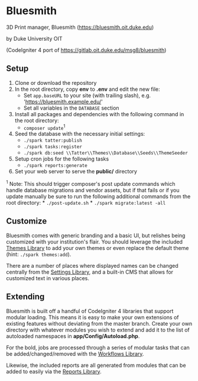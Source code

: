 # Bluesmith

3D Print manager, Bluesmith (https://bluesmith.oit.duke.edu)

by Duke University OIT

(CodeIgniter 4 port of https://gitlab.oit.duke.edu/msg8/bluesmith)

## Setup

1. Clone or download the repository
2. In the root directory, copy **env** to **.env** and edit the new file:
	* Set `app.baseURL` to your site (with trailing slash), e.g. 'https://bluesmith.example.edu/'
	* Set all variables in the `DATABASE` section
3. Install all packages and dependencies with the following command in the root directory:
	* `composer update`<sup>1</sup>
4. Seed the database with the necessary initial settings:
	* `./spark tatter:publish`
	* `./spark tasks:register`
	* `./spark db:seed \\Tatter\\Themes\\Database\\Seeds\\ThemeSeeder`
5. Setup cron jobs for the following tasks
	* `./spark reports:generate`
6. Set your web server to serve the **public/** directory

	
<sup>1</sup> Note: This should trigger composer's post update commands which handle database migrations
and vendor assets, but if that fails or if you update manually be sure to run the following
additional commands from the root directory:
	* `./post-update.sh`
	* `./spark migrate:latest -all`


## Customize

Bluesmith comes with generic branding and a basic UI, but relishes being customized with
your institution's flair. You should leverage the included
[Themes Library](https://github.com/tattersoftware/codeigniter4-themes) to add your own
themes or even replace the default theme (hint: `./spark themes:add`).

There are a number of places where displayed names can be changed centrally from the
[Settings Library](https://github.com/tattersoftware/codeigniter4-settings), and a built-in
CMS that allows for customized text in various places.

## Extending

Bluesmith is built off a handful of CodeIgniter 4 libraries that support modular loading.
This means it is easy to make your own extensions of existing features without deviating
from the master branch. Create your own directory with whatever modules you wish to extend
and add it to the list of autoloaded namespaces in **app/Config/Autoload.php**.

For the bold, jobs are processed through a series of modular tasks that can be
added/changed/removed with the
[Workflows Library](https://github.com/tattersoftware/codeigniter4-workflows). 

Likewise, the included reports are all generated from modules that can be added to easily
via the [Reports Library](https://github.com/tattersoftware/codeigniter4-reports).
